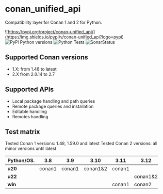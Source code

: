 # conan_unified_api
Compatibility layer for Conan 1 and 2 for Python.

![https://pypi.org/project/conan-unified_api/](https://img.shields.io/pypi/v/conan-unified_api?logo=pypi)
![PyPI Python versions](https://img.shields.io/pypi/pyversions/conan-unified_api?logo=python)
![Python Tests](https://github.com/goszpeti/conan_unified_api/actions/workflows/test.yml/badge.svg)
![SonarStatus](https://sonarcloud.io/api/project_badges/measure?project=goszpeti_conan_unified_api&metric=alert_status)

## Supported Conan versions
 
* 1.X: from 1.48 to latest
* 2.X from 2.0.14 to 2.7

## Supported APIs

* Local package handling and path queries
* Remote package queries and installation
* Editable handling
* Remotes handling

## Test matrix

Tested Conan 1 versions: 1.48, 1.59.0 and latest
Tested Conan 2 versions: all minor versions until latest

 **Python/OS.** | **3.8** | **3.9** | **3.10** | **3.11** | **3.12** 
----------------|---------|---------|----------|----------|----------
 **u20**        | conan1  |conan1   |conan1&2  |conan1    |          
 **u22**        |         |         |          |          |conan1&2
 **win**        |         |         |          |conan1    |conan2
